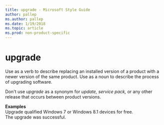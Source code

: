```yaml
---
title: upgrade - Microsoft Style Guide
author: pallep
ms.author: pallep
ms.date: 1/19/2018
ms.topic: article
ms.prod: non-product-specific
---
```


# upgrade

Use
as a verb to describe replacing an installed version of a product with a
newer version of the same product. Use as a noun to describe the
process of upgrading software. 

Don't use *upgrade* as a synonym for *update,* *service pack,* or any other release that occurs between product versions.

**Examples**  
Upgrade qualified Windows 7 or Windows 8.1 devices for free.  
The upgrade was successful.  
